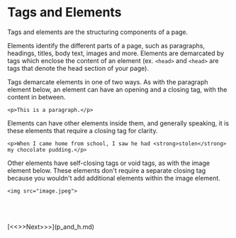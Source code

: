 # Tags and Elements

Tags and elements are the structuring components of a page. 

Elements identify the different parts of a page, such as paragraphs, headings, titles, body text, images and more. Elements are demarcated by tags which enclose the content of an element (ex. `<head>` and `<head>` are tags that denote the head section of your page).

Tags demarcate elements in one of two ways. As with the paragraph element below, an element can have an opening and a closing tag, with the content in between. 

	<p>This is a paragraph.</p>

Elements can have other elements inside them, and generally speaking, it is these elements that require a closing tag for clarity.

	<p>When I came home from school, I saw he had <strong>stolen</strong> my chocolate pudding.</p>

Other elements have self-closing tags or void tags, as with the image element below. These elements don't require a separate closing tag because you wouldn't add additional elements within the image element.
	
	<img src="image.jpeg">
<br/>
<br/>
<br/>
[<<<Previous<<<](basic.md) | [>>>Next>>>](p_and_h.md)
	
	

	


